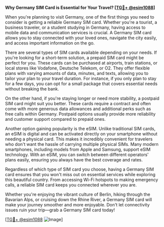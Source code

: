 **Why Germany SIM Card is Essential for Your Travel? [[TG💪+ @esim1088](https://t.me/s/esim1088)]**

When you're planning to visit Germany, one of the first things you need to consider is getting a reliable Germany SIM card. Whether you're a tourist, a business traveler, or a student studying in Germany, having access to mobile data and communication services is crucial. A Germany SIM card allows you to stay connected with your loved ones, navigate the city easily, and access important information on the go.

There are several types of SIM cards available depending on your needs. If you're looking for a short-term solution, a prepaid SIM card might be perfect for you. These cards can be purchased at airports, train stations, or local stores like Vodafone, Deutsche Telekom, or O2. They offer flexible plans with varying amounts of data, minutes, and texts, allowing you to tailor your plan to your travel duration. For instance, if you only plan to stay for a few days, you can opt for a small package that covers essential needs without breaking the bank.

On the other hand, if you're staying longer or need more stability, a postpaid SIM card might suit you better. These cards require a contract and often come with more generous data allowances and additional perks such as free calls within Germany. Postpaid options usually provide more reliability and customer support compared to prepaid ones.

Another option gaining popularity is the eSIM. Unlike traditional SIM cards, an eSIM is digital and can be activated directly on your smartphone without needing a physical card. This makes it incredibly convenient for travelers who don't want the hassle of carrying multiple physical SIMs. Many modern smartphones, including models from Apple and Samsung, support eSIM technology. With an eSIM, you can switch between different operators' plans easily, ensuring you always have the best coverage and rates.

Regardless of which type of SIM card you choose, having a Germany SIM card ensures that you won't miss out on essential services while exploring this beautiful country. From accessing Wi-Fi hotspots to making emergency calls, a reliable SIM card keeps you connected wherever you are.

Whether you're enjoying the vibrant culture of Berlin, hiking through the Bavarian Alps, or cruising down the Rhine River, a Germany SIM card will make your journey smoother and more enjoyable. Don't let connectivity issues ruin your trip—grab a Germany SIM card today!

[[TG💪+ @esim1088](https://t.me/s/esim1088) ![Image](https://i.postimg.cc/Y0z9fWf4/image.png)]